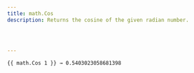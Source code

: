 ```yaml
---
title: math.Cos
description: Returns the cosine of the given radian number.




---
```




```go-html-template
{{ math.Cos 1 }} → 0.5403023058681398
```
